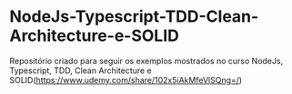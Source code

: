 # NodeJs-Typescript-TDD-Clean-Architecture-e-SOLID
Repositório criado para seguir os exemplos mostrados no curso NodeJs, Typescript, TDD, Clean Architecture e SOLID(https://www.udemy.com/share/102x5iAkMfeVlSQng=/)
